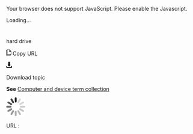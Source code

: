 Your browser does not support JavaScript. Please enable the Javascript.

Loading...

# 

hard drive

![Copy URL](hard-drive_files/Copy.png)
Copy URL

![Download](hard-drive_files/Download.png)

Download topic

**See** [Computer and device term collection](https://worldready.cloudapp.net/Styleguide/Read?id=2700&topicid=26597)

![In progress](hard-drive_files/activity-large.gif)

URL :
